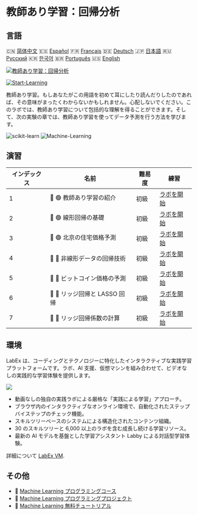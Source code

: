 # 教師あり学習：回帰分析

## 言語

🇨🇳 [简体中文](README_zh.md) 🇪🇸 [Español](README_es.md) 🇫🇷 [Français](README_fr.md) 🇩🇪 [Deutsch](README_de.md) 🇯🇵 [日本語](README_ja.md) 🇷🇺 [Русский](README_ru.md) 🇰🇷 [한국어](README_ko.md) 🇧🇷 [Português](README_pt.md) 🇺🇸 [English](README.md) 

[![教師あり学習：回帰分析](https://cover-creator.labex.io/supervised-learning-regression.png?lang=ja)](https://labex.io/ja/courses/supervised-learning-regression)

[![Start-Learning](https://img.shields.io/badge/Start-Learning-whitesmoke?style=for-the-badge)](https://labex.io/ja/courses/supervised-learning-regression)

教師あり学習。もしあなたがこの用語を初めて耳にしたり読んだりしたのであれば、その意味がまったくわからないかもしれません。心配しないでください。このラボでは、教師あり学習について包括的な理解を得ることができます。そして、次の実験の章では、教師あり学習を使ってデータ予測を行う方法を学びます。

![scikit-learn](https://img.shields.io/badge/scikit-learn-whitesmoke?style=for-the-badge&logo=scikit-learn)
![Machine-Learning](https://img.shields.io/badge/Machine-Learning-whitesmoke?style=for-the-badge&logo=machine-learning)


## 演習

|   インデックス | 名前                          | 難易度   | 練習                                                                                                                   |
|----------------|-------------------------------|----------|------------------------------------------------------------------------------------------------------------------------|
|              1 | 📖 🟢 教師あり学習の紹介      | 初級     | <a target='_blank' href='https://labex.io/ja/labs/ml-introduction-to-supervised-learning-20791'>ラボを開始</a>         |
|              2 | 📖 🟢 線形回帰の基礎          | 初級     | <a target='_blank' href='https://labex.io/ja/labs/ml-linear-regression-fundamentals-20799'>ラボを開始</a>              |
|              3 | 📖 🟢 北京の住宅価格予測      | 初級     | <a target='_blank' href='https://labex.io/ja/labs/ml-prediction-for-beijing-housing-prices-20805'>ラボを開始</a>       |
|              4 | 📖 🔵 非線形データの回帰技術  | 初級     | <a target='_blank' href='https://labex.io/ja/labs/sklearn-nonlinear-data-regression-techniques-20804'>ラボを開始</a>   |
|              5 | 📖 🔵 ビットコイン価格の予測  | 初級     | <a target='_blank' href='https://labex.io/ja/labs/sklearn-prediction-for-bitcoin-price-20806'>ラボを開始</a>           |
|              6 | 📖 🔵 リッジ回帰と LASSO 回帰 | 初級     | <a target='_blank' href='https://labex.io/ja/labs/ml-ridge-regression-and-lasso-regression-20808'>ラボを開始</a>       |
|              7 | 📖 🔵 リッジ回帰係数の計算    | 初級     | <a target='_blank' href='https://labex.io/ja/labs/ml-calculation-of-ridge-regression-coefficient-20753'>ラボを開始</a> |

## 環境

LabEx は、コーディングとテクノロジーに特化したインタラクティブな実践学習プラットフォームです。ラボ、AI 支援、仮想マシンを組み合わせて、ビデオなしの実践的な学習体験を提供します。

![](https://tutorial-screenshot.getvm.io/images/vm-1725247253.png)

- 動画なしの独自の実践ラボによる厳格な「実践による学習」アプローチ。
- ブラウザ内のインタラクティブなオンライン環境で、自動化されたステップバイステップのチェック機能。
- スキルツリーベースのシステムによる構造化されたコンテンツ組織。
- 30 のスキルツリーと 6,000 以上のラボを含む成長し続ける学習リソース。
- 最新の AI モデルを基盤とした学習アシスタント Labby による対話型学習体験。

詳細について [LabEx VM](https://support.labex.io/using-labex/virtual-machine).

## その他

- 🔗 [Machine Learning プログラミングコース](https://github.com/labex-labs/awesome-programming-courses)
- 🔗 [Machine Learning プログラミングプロジェクト](https://github.com/labex-labs/awesome-programming-projects)
- 🔗 [Machine Learning 無料チュートリアル](https://github.com/labex-labs/ml-free-tutorials)

